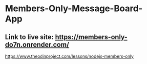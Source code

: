 # Members-Only-Message-Board-App

## Link to live site: https://members-only-do7n.onrender.com/


https://www.theodinproject.com/lessons/nodejs-members-only

